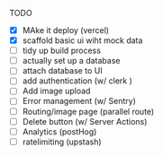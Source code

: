 TODO

-[x] MAke it deploy (vercel)
-[x] scaffold basic ui wiht mock data
-[ ] tidy up build process
-[ ] actually set up a database 
-[ ] attach database to UI
-[ ] add authentication (w/ clerk )
-[ ] Add image upload 
-[ ] Error management (w/ Sentry)
-[ ] Routing/image page (parallel route)
-[ ] Delete button (w/ Server Actions)
-[ ] Analytics (postHog)
-[ ] ratelimiting (upstash)